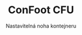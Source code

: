 ---
title: "ConFoot CFU"
subtitle: "Nastavitelná noha kontejneru"
mainImage: "/images/products/confoot-leg-cfu-main.jpg"
gallery:
  - "/images/products/confoot-leg-cfu-1.jpg"
  - "/images/products/confoot-leg-cfu-2.jpg"
  - "/images/products/confoot-leg-cfu-3.jpg"
shortDescription: "ConFoot CFU je nastavitelná noha kontejneru, která vám umožňuje nastavit výšku kontejneru od úrovně země až do 1,5 metru, aniž by bylo potřeba dalšího vybavení pro manipulaci s kontejnery."
technicalDescription: "ConFoot CFU je navržen z vysoce kvalitní oceli a disponuje naším patentovaným zajišťovacím mechanismem pro bezpečné upevnění na rohové ocely kontejneru. Umožňuje flexibilní využití kontejnerů v různých prostředích a pro různé účely."
videoID: "HDhFIRA-oZU"
specifications:
  - name: "Hmotnost"
    value: "46 kg při sestavení (hmotnost jednotlivých dílů do 25 kg)"
  - name: "Nosnost"
    value: "20 tun"
  - name: "Rozsah nastavení"
    value: "0–1,500 mm"
  - name: "Materiál"
    value: "Vysoce kvalitní ocel"
price: "159.500 Kč"
priceVAT: "192.995 Kč"
pricingNotes: "Dostupné slevy při větších objemech. Kontaktujte nás pro individuální nabídky."
buyLink: "/contact"
howToUse: |
  1. Umístěte CFU pod roh kontejneru
  2. Zapojte zajišťovací mechanismus
  3. Nastavte výšku podle potřeby (od úrovně země až přes metr)
  4. Ověřte bezpečné upevnění
  5. Opakujte u všech potřebných rohů
benefits:
  - title: "Není potřeba další vybavení"
    description: "Kompletní manipulace s kontejnery pouze s CFU nohami, což eliminuje potřebu těžké techniky"
  - title: "Nastavení výšky"
    description: "Snadno nastavte výšku kontejneru od úrovně země až přes metr (0–1,500 mm)"
  - title: "Snadná manipulace s hmotností"
    description: "Skládá se z několika dílů s hmotností jednotlivých dílů do 25 kg, což usnadňuje manipulaci"
  - title: "Univerzální využití"
    description: "Vhodné pro různá odvětví včetně dopravních společností, ozbrojených sil, výrobních zařízení, maloobchodu, přístavů a humanitární pomoci"
  - title: "Flexibilní použití"
    description: "Umožňuje flexibilní využití kontejnerů v různých prostředích a pro různé účely"
  - title: "Zlepšený pracovní tok"
    description: "Zefektivňuje postupy při manipulaci s kontejnery, čímž zvyšuje provozní efektivitu"
articleContent: |
  ## Co je ConFoot CFU?

  ConFoot CFU je řešení nastavitelných nohou kontejnerů navržené tak, aby poskytlo maximální univerzálnost a flexibilitu při manipulaci s kontejnery. Tento inovativní systém vám umožňuje nastavit výšku kontejneru od úrovně země až přes metr (0–1,500 mm) bez nutnosti dalšího vybavení. Model CFU se vyniká svou schopností pracovat se standardními nákladními kontejnery v různých prostředích a pro různé účely, což z něj činí ideální volbu pro firmy napříč různými odvětvími.

  ## Jak to funguje

  ConFoot CFU se upevňuje přímo na rohové ocely kontejneru, čímž poskytuje stabilní základ pro nakládání, vykládání a dočasné skladování. Jeho nastavitelný design zajišťuje flexibilitu při umisťování kontejnerů na optimální výšku pro vaše specifické potřeby. Systém se skládá z několika dílů, jejichž hmotnost jednotlivých částí je do 25 kg, což usnadňuje manipulaci operátorům, zatímco celková hmotnost nohy při sestavení je 46 kg. Jednoduchý mechanismus upevnění umožňuje rychlé nasazení a odstranění, čímž se výrazně snižuje čas a prostředky potřebné pro operace manipulace s kontejnery.

  ## Použití ConFoot CFU

  ### Dopravní společnosti
  ConFoot CFU vyniká v dopravních operacích, kde je vyžadováno nastavení výšky a flexibilita. Dopravní společnosti mohou využívat CFU nohy k snadnému nakládání, vykládání a umístění kontejnerů bez potřeby další těžké techniky, čímž zefektivňují operace a snižují náklady na vybavení.

  ### Ozbrojené síly
  Pro ozbrojené síly CFU poskytuje přenosné a univerzální řešení pro rychlé nasazení kontejnerových zařízení v různých terénech a prostředích. Schopnost nastavitelné výšky umožňuje optimální umístění i na nerovném terénu.

  ### Výrobní zařízení
  Výrobní zařízení mohou těžit z možnosti CFU vytvářet flexibilní výrobní uspořádání s nastavitelnými výškami kontejnerů. Díky možnosti umístit kontejnery přesně tam, kde jsou potřeba, a ve správné výšce systém usnadňuje efektivní výrobní procesy a správu zásob.

  ### Maloobchodní řetězce
  Maloobchodní provozy mohou využívat CFU nohy pro dočasná nebo sezónní skladovací řešení s možností nastavit výšku kontejnerů tak, aby odpovídala nakládacím rampám nebo jiným infrastrukturním požadavkům.

  ### Přístavy
  V přístavním prostředí poskytuje CFU flexibilitu při manipulaci s kontejnery a dočasném skladování, což umožňuje efektivní využití prostoru a zdrojů bez spoléhání se pouze na těžkou zvedací techniku.

  ### Humanitární pomoc
  Pro operace humanitární pomoci nabízí CFU praktické řešení rychlého nasazení kontejnerových zařízení v náročných prostředích s možností nastavit výšky tak, aby vyhovovaly různým terénním a provozním potřebám.

  ## Výhody ConFoot CFU

  ### Není potřeba další vybavení
  CFU eliminuje potřebu jeřábů, vysokozdvižných vozíků nebo jiné těžké techniky pro manipulaci s kontejnery, čímž snižuje provozní náklady a závislost na specializovaném zařízení.

  ### Možnost nastavení výšky
  S rozsahem nastavení 0–1,500 mm poskytuje CFU bezkonkurenční flexibilitu při umisťování kontejnerů na optimální výšku pro různé aplikace a prostředí.

  ### Snadná manipulace s hmotností
  Navzdory robustní konstrukci a nosnosti 20 tun je CFU navržen s ohledem na snadnou manipulaci operátora. Jednotlivé komponenty váží méně než 25 kg, což usnadňuje jejich montáž a umístění.

  ### Univerzální aplikace
  Díky svému designu je CFU vhodný pro širokou škálu odvětví a aplikací, od logistiky a výroby až po obranu a humanitární pomoc.

  ### Provozní flexibilita
  Umožněním využití kontejnerů v různých prostředích a pro různé účely rozšiřuje CFU užitnou hodnotu standardních nákladních kontejnerů nad rámec tradiční dopravy a skladování.

  ## Technické specifikace

  - **Nosnost**: 20 tun
  - **Celková hmotnost**: 46 kg při sestavení
  - **Hmotnost jednotlivých dílů**: jednotlivé kusy do 25 kg
  - **Rozsah nastavení**: 0–1,500 mm
  - **Materiál**: Vysoce kvalitní ocel s odolným povrchem
  - **Kompatibilita**: Standardní rohové ocely nákladních kontejnerů

  ConFoot CFU představuje významný pokrok v technologii manipulace s kontejnery, nabízející řešení, které kombinuje nastavitelnou výšku, univerzálnost a provozní jednoduchost v jednom produktu.
---
